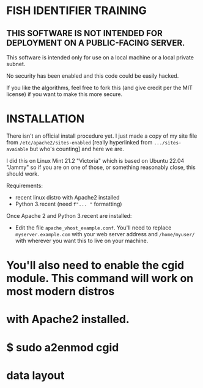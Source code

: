 # FISH IDENTIFIER TRAINING

## THIS SOFTWARE IS NOT INTENDED FOR DEPLOYMENT ON A PUBLIC-FACING SERVER.


This software is intended only for use on a local machine or a local private subnet.

No security has been enabled and this code could be easily hacked.

If you like the algorithms, feel free to fork this (and give credit per the MIT license) if
you want to make this more secure.


# INSTALLATION

There isn't an official install procedure yet. I just made a copy of my site file from `/etc/apache2/sites-enabled` [really hyperlinked from `.../sites-avaiable` but who's counting] and here we are.

I did this on Linux Mint 21.2 "Victoria" which is based on Ubuntu 22.04 "Jammy" so if you are on one of those, or something reasonably close, this should work.

Requirements:

* recent linux distro with Apache2 installed
* Python 3.recent (need `f"... "` formatting)

Once Apache 2 and Python 3.recent are installed:

* Edit the file `apache_vhost_example.conf`. 
You'll need to replace `myserver.example.com` with your web server address
and `/home/myuser/` with wherever you want this to live on your machine.
#
#  You'll also need to enable the cgid module. This command will work on most modern distros
#  with Apache2 installed.
#
#  $ sudo a2enmod cgid
#


# data layout

